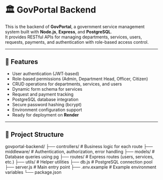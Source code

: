 # 🏛️ GovPortal Backend

This is the backend of **GovPortal**, a government service management system built with **Node.js**, **Express**, and **PostgreSQL**.  
It provides RESTful APIs for managing departments, services, users, requests, payments, and authentication with role-based access control.

---

## 🚀 Features

- User authentication (JWT-based)
- Role-based permissions (Admin, Department Head, Officer, Citizen)
- CRUD operations for departments, services, and users
- Dynamic form schema for services
- Request and payment tracking
- PostgreSQL database integration
- Secure password hashing (bcrypt)
- Environment configuration support
- Ready for deployment on **Render**

---

## 🧠 Project Structure
govportal-backend/
├── controllers/ # Business logic for each route
├── middleware/ # Authentication, authorization, error handling
├── models/ # Database queries using pg
├── routes/ # Express routes (users, services, etc.)
├── utils/ # Helper utilities
├── db.js # PostgreSQL connection pool
├── server.js # Main entry point
├── .env.example # Example environment variables
└── package.json



